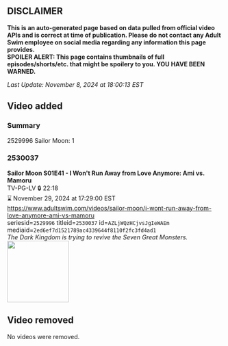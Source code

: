## DISCLAIMER
**This is an auto-generated page based on data pulled from official video APIs and is correct at time of publication. Please do not contact any Adult Swim employee on social media regarding any information this page provides.**  
**SPOILER ALERT: This page contains thumbnails of full episodes/shorts/etc. that might be spoilery to you. YOU HAVE BEEN WARNED.**  

_Last Update: November 8, 2024 at 18:00:13 EST_
## Video added
### Summary
2529996 Sailor Moon: 1  
### 2530037
**Sailor Moon S01E41 - I Won't Run Away from Love Anymore: Ami vs. Mamoru**  
TV-PG-LV 🔒 22:18  
⌛ November 29, 2024 at 17:29:00 EST  
https://www.adultswim.com/videos/sailor-moon/i-wont-run-away-from-love-anymore-ami-vs-mamoru  
seriesid=`2529996` titleid=`2530037` id=`AZLjWQzHCjvsJgIeWAEm` mediaid=`2ed6ef7d1521789ac4339644f8110f2fc3fd4ad1`  
_The Dark Kingdom is trying to revive the Seven Great Monsters._  
<a href="https://media.cdn.adultswim.com/uploads/20241031/thumbnails/2_2410311211543-aslogothumbnail.png"><img src="https://media.cdn.adultswim.com/uploads/20241031/thumbnails/2_2410311211543-aslogothumbnail.png" height="144px" /></a>
## Video removed
No videos were removed.  

